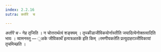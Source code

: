 ```yaml
---
index: 2.2.16
sutra: कर्तरि  च

---
```

_कर्तरि च_ - नेह तृजिति । न चोत्तरार्थत्वं शङ्क्यम् । तृच्क्रीडाजीविकयोर्नास्तीति जयादित्येनोक्तत्वादिति भावः । व्वामनस्तु — ॒अके जीविकार्थे॑ इत्यत्रअतके॑ इति किम् ।रमणीयकते॑ति प्रत्युदाहरञ्जीविकायां तृचमिच्छति ।